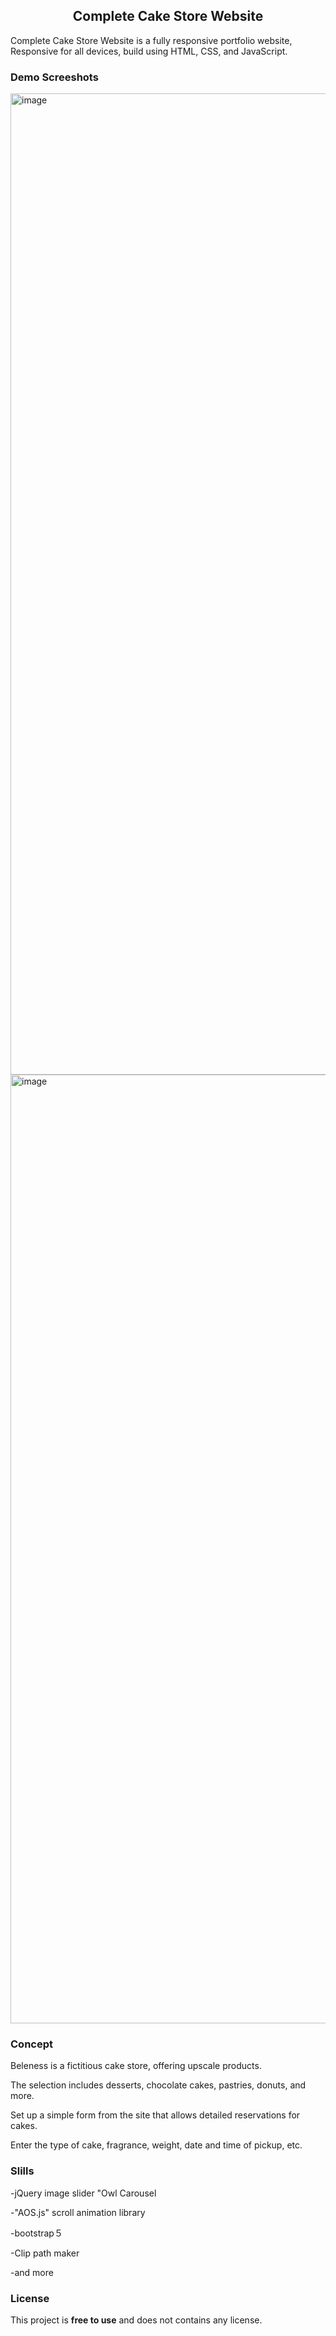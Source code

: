 
  <h2 align="center">Complete Cake Store Website</h2>

 Complete Cake Store Website is a fully responsive portfolio website, <br />Responsive for all devices, build using HTML, CSS, and JavaScript.

 
### Demo Screeshots

<img width="1570" alt="image" src="https://github.com/mafucha2731/portfolio/assets/97386444/b6d6de72-230e-41c6-8db4-b187e7472502">

<img width="1518" alt="image" src="https://github.com/mafucha2731/portfolio/assets/97386444/f0b19a5c-a229-45c2-9e08-d10e5c4c348f">


### Concept

Beleness is a fictitious cake store, offering upscale products.

The selection includes desserts, chocolate cakes, pastries, donuts, and more.

Set up a simple form from the site that allows detailed reservations for cakes.

Enter the type of cake, fragrance, weight, date and time of pickup, etc.


### Slills

-jQuery image slider "Owl Carousel

-"AOS.js" scroll animation library

-bootstrap５

-Clip path maker

-and more

### License

This project is **free to use** and does not contains any license.


